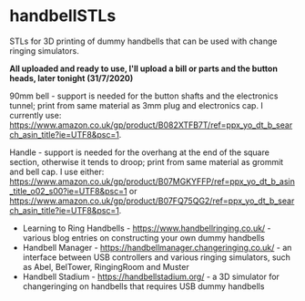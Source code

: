 # handbellSTLs

STLs for 3D printing of dummy handbells that can be used with change ringing simulators.

**All uploaded and ready to use, I'll upload a bill or parts and the button heads, later tonight (31/7/2020)**

90mm bell - support is needed for the button shafts and the electronics tunnel; print from same material as 3mm plug and electronics cap.  I currently use: https://www.amazon.co.uk/gp/product/B082XTFB7T/ref=ppx_yo_dt_b_search_asin_title?ie=UTF8&psc=1.

Handle - support is needed for the overhang at the end of the square section, otherwise it tends to droop; print from same material as grommit and bell cap.  I use either: https://www.amazon.co.uk/gp/product/B07MGKYFFP/ref=ppx_yo_dt_b_asin_title_o02_s00?ie=UTF8&psc=1 or https://www.amazon.co.uk/gp/product/B07FQ75QG2/ref=ppx_yo_dt_b_search_asin_title?ie=UTF8&psc=1.

* Learning to Ring Handbells - https://www.handbellringing.co.uk/ - various blog entries on constructing your own dummy handbells
* Handbell Manager - https://handbellmanager.changeringing.co.uk/ - an interface between USB controllers and various ringing simulators, such as Abel, BelTower, RingingRoom and Muster
* Handbell Stadium - https://handbellstadium.org/ - a 3D simulator for changeringing on handbells that requires USB dummy handbells

